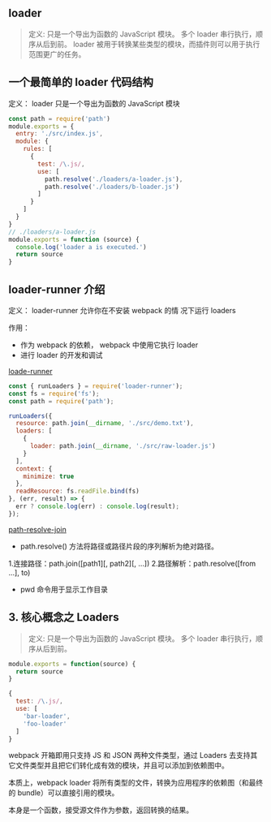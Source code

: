 ## loader

> 定义: 只是一个导出为函数的 JavaScript 模块。
多个 loader 串行执行，顺序从后到前。
loader 被用于转换某些类型的模块，而插件则可以用于执行范围更广的任务。

## 一个最简单的 loader 代码结构
定义： loader 只是一个导出为函数的 JavaScript 模块

```javascript
const path = require('path')
module.exports = {
  entry: './src/index.js',
  module: {
    rules: [
      {
        test: /\.js/,
        use: [
          path.resolve('./loaders/a-loader.js'),
          path.resolve('./loaders/b-loader.js')
        ]
      }
    ]
  }
}
// ./loaders/a-loader.js
module.exports = function (source) {
  console.log('loader a is executed.')
  return source
}
```

## loader-runner 介绍

定义： loader-runner 允许你在不安装 webpack 的情
况下运行 loaders

作用：
- 作为 webpack 的依赖， webpack 中使用它执行 loader
- 进行 loader 的开发和调试

[loade-runner](https://github.com/webpack/loader-runner)

```javascript
const { runLoaders } = require('loader-runner');
const fs = require('fs');
const path = require('path');

runLoaders({
  resource: path.join(__dirname, './src/demo.txt'),
  loaders: [
    {
      loader: path.join(__dirname, './src/raw-loader.js')
    }
  ],
  context: {
    minimize: true
  },
  readResource: fs.readFile.bind(fs)
}, (err, result) => {
  err ? console.log(err) : console.log(result);
});
```

[path-resolve-join](https://www.cnblogs.com/moqiutao/p/8523955.html)
- path.resolve() 方法将路径或路径片段的序列解析为绝对路径。

1.连接路径：path.join([path1][, path2][, ...])
2.路径解析：path.resolve([from ...], to)

- pwd 命令用于显示工作目录

## 3. 核心概念之 Loaders
> 定义: 只是一个导出为函数的 JavaScript 模块。
多个 loader 串行执行，顺序从后到前。


```javascript
module.exports = function(source) {
  return source
}

{
  test: /\.js/,
  use: [
    'bar-loader',
    'foo-loader'
  ]
}
```

webpack 开箱即用只支持 JS 和 JSON 两种文件类型，通过 Loaders 去支持其它文件类型并且把它们转化成有效的模块，并且可以添加到依赖图中。

本质上，webpack loader 将所有类型的文件，转换为应用程序的依赖图（和最终的 bundle）可以直接引用的模块。

本身是一个函数，接受源文件作为参数，返回转换的结果。